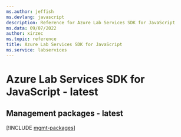 ```yaml
---
ms.author: jeffish
ms.devlang: javascript
description: Reference for Azure Lab Services SDK for JavaScript
ms.data: 09/07/2022
author: xirzec
ms.topic: reference
title: Azure Lab Services SDK for JavaScript
ms.service: labservices
---
```

# Azure Lab Services SDK for JavaScript - latest

## Management packages - latest
[!INCLUDE [mgmt-packages](lab-services-mgmt-index.md)]